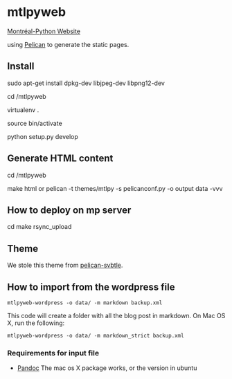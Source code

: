 mtlpyweb
========

[Montréal-Python Website](http://montrealpython.org)

using [Pelican](http://docs.getpelican.com/en/3.0/) to generate the static pages.

Install
-------
sudo apt-get install dpkg-dev libjpeg-dev libpng12-dev

cd <path-to-mtlpyweb>/mtlpyweb

virtualenv .

source bin/activate

python setup.py develop


Generate HTML content
---------------------


cd <path-to-mtlpyweb>/mtlpyweb

make html
or
pelican -t themes/mtlpy -s pelicanconf.py -o output data -vvv

How to deploy on mp server
--------------------------

cd <path-to-mtlpyweb>
make rsync_upload


Theme
-----

We stole this theme from [pelican-svbtle](https://github.com/wting/pelican-svbtle).

How to import from the wordpress file
-------------------------------------
`mtlpyweb-wordpress -o data/ -m markdown backup.xml`

This code will create a folder with all the blog post in markdown. On Mac OS X, run
the following:

`mtlpyweb-wordpress -o data/ -m markdown_strict backup.xml`

### Requirements for input file

* [Pandoc](http://johnmacfarlane.net/pandoc/) The mac os X package works, or the version in ubuntu
